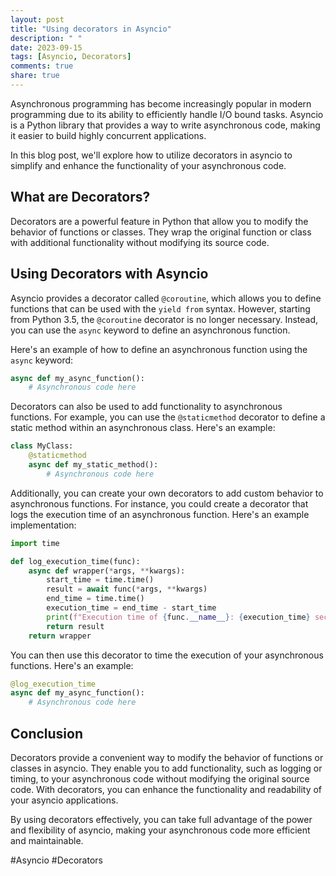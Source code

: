 ```yaml
---
layout: post
title: "Using decorators in Asyncio"
description: " "
date: 2023-09-15
tags: [Asyncio, Decorators]
comments: true
share: true
---
```


Asynchronous programming has become increasingly popular in modern programming due to its ability to efficiently handle I/O bound tasks. Asyncio is a Python library that provides a way to write asynchronous code, making it easier to build highly concurrent applications.

In this blog post, we'll explore how to utilize decorators in asyncio to simplify and enhance the functionality of your asynchronous code.

## What are Decorators?

Decorators are a powerful feature in Python that allow you to modify the behavior of functions or classes. They wrap the original function or class with additional functionality without modifying its source code.

## Using Decorators with Asyncio

Asyncio provides a decorator called `@coroutine`, which allows you to define functions that can be used with the `yield from` syntax. However, starting from Python 3.5, the `@coroutine` decorator is no longer necessary. Instead, you can use the `async` keyword to define an asynchronous function.

Here's an example of how to define an asynchronous function using the `async` keyword:

```python
async def my_async_function():
    # Asynchronous code here
```

Decorators can also be used to add functionality to asynchronous functions. For example, you can use the `@staticmethod` decorator to define a static method within an asynchronous class. Here's an example:

```python
class MyClass:
    @staticmethod
    async def my_static_method():
        # Asynchronous code here
```

Additionally, you can create your own decorators to add custom behavior to asynchronous functions. For instance, you could create a decorator that logs the execution time of an asynchronous function. Here's an example implementation:

```python
import time

def log_execution_time(func):
    async def wrapper(*args, **kwargs):
        start_time = time.time()
        result = await func(*args, **kwargs)
        end_time = time.time()
        execution_time = end_time - start_time
        print(f"Execution time of {func.__name__}: {execution_time} seconds")
        return result
    return wrapper
```

You can then use this decorator to time the execution of your asynchronous functions. Here's an example:

```python
@log_execution_time
async def my_async_function():
    # Asynchronous code here
```

## Conclusion

Decorators provide a convenient way to modify the behavior of functions or classes in asyncio. They enable you to add functionality, such as logging or timing, to your asynchronous code without modifying the original source code. With decorators, you can enhance the functionality and readability of your asyncio applications.

By using decorators effectively, you can take full advantage of the power and flexibility of asyncio, making your asynchronous code more efficient and maintainable.

#Asyncio #Decorators